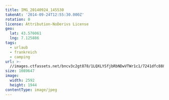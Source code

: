 ```yaml
---
title: IMG_20140924_145530
takenAt: '2014-09-24T12:55:30.000Z'
rotation: 0
license: Attribution-NoDerivs License
geo:
  lat: 43.576061
  lng: 7.125886
tags:
  - urlaub
  - frankreich
  - camping
url: >-
  //images.ctfassets.net/bncv3c2gt878/1LQXLYSfjbRbNDwVTWr1c1/7241dfc8884157c67a7ec981e8d0ae24/img_20140924_145530_27697221493_o
size: 1089647
image:
  width: 2592
  height: 1944
contentType: image/jpeg
---
```


